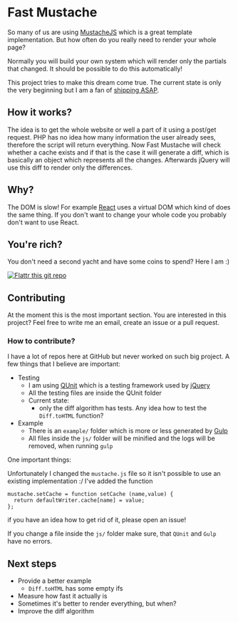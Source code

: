 # Fast Mustache

So many of us are using [MustacheJS](https://github.com/janl/mustache.js) which is a great template implementation.
But how often do you really need to render your whole page? 

Normally you will build your own system which will render only the partials that changed. 
It should be possible to do this automatically!

This project tries to make this dream come true. The current state is only the very beginning but I am a fan of 
[shipping ASAP](https://unicornfree.com/just-fucking-ship).

## How it works?

The idea is to get the whole website or well a part of it using a post/get request. PHP has no idea how many information the user already sees, therefore the script will return everything. Now Fast Mustache will check whether a cache exists and if that is the case it will generate a diff, which is basically an object which represents all the changes. Afterwards jQuery will use this diff to render only the differences.

## Why?

The DOM is slow! For example [React](http://facebook.github.io/react/) uses a virtual DOM which kind of does the same thing. If you don't want to change your whole code you probably don't want to use React.

## You're rich?
You don't need a second yacht and have some coins to spend? Here I am :)

[![Flattr this git repo](http://api.flattr.com/button/flattr-badge-large.png)](https://flattr.com/submit/auto?user_id=Wikunia&url=https://github.com/Wikunia/fast-mustache&title=Fast-Mustache&language=javascript&tags=github&category=software)

## Contributing

At the moment this is the most important section. You are interested in this project? Feel free to write me an email, create an issue or a pull request.

### How to contribute?

I have a lot of repos here at GitHub but never worked on such big project.
A few things that I believe are important:

- Testing
    - I am using [QUnit](https://qunitjs.com/) which is a testing framework used by [jQuery](http://jquery.com/) 
    - All the testing files are inside the QUnit folder
    - Current state:
        - only the diff algorithm has tests. Any idea how to test the `Diff.toHTML` function?
- Example
    - There is an `example/` folder which is more or less generated by [Gulp](http://gulpjs.com/)
    - All files inside the `js/` folder will be minified and the logs will be removed, when running `gulp` 
    

One important things:

Unfortunately I changed the `mustache.js` file so it isn't possible to use an existing implementation :/
I've added the function 
```
mustache.setCache = function setCache (name,value) {
  return defaultWriter.cache[name] = value;
}; 
```
if you have an idea how to get rid of it, please open an issue!

If you change a file inside the `js/` folder make sure, that `QUnit` and `Gulp` have no errors.

## Next steps

- Provide a better example
    - `Diff.toHTML` has some empty ifs
- Measure how fast it actually is
- Sometimes it's better to render everything, but when?
- Improve the diff algorithm 


